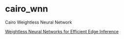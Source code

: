 # cairo_wnn
Cairo Weightless Neural Network

[Weightless Neural Networks for Efficient Edge Inference](https://dl.acm.org/doi/abs/10.1145/3559009.3569680)
